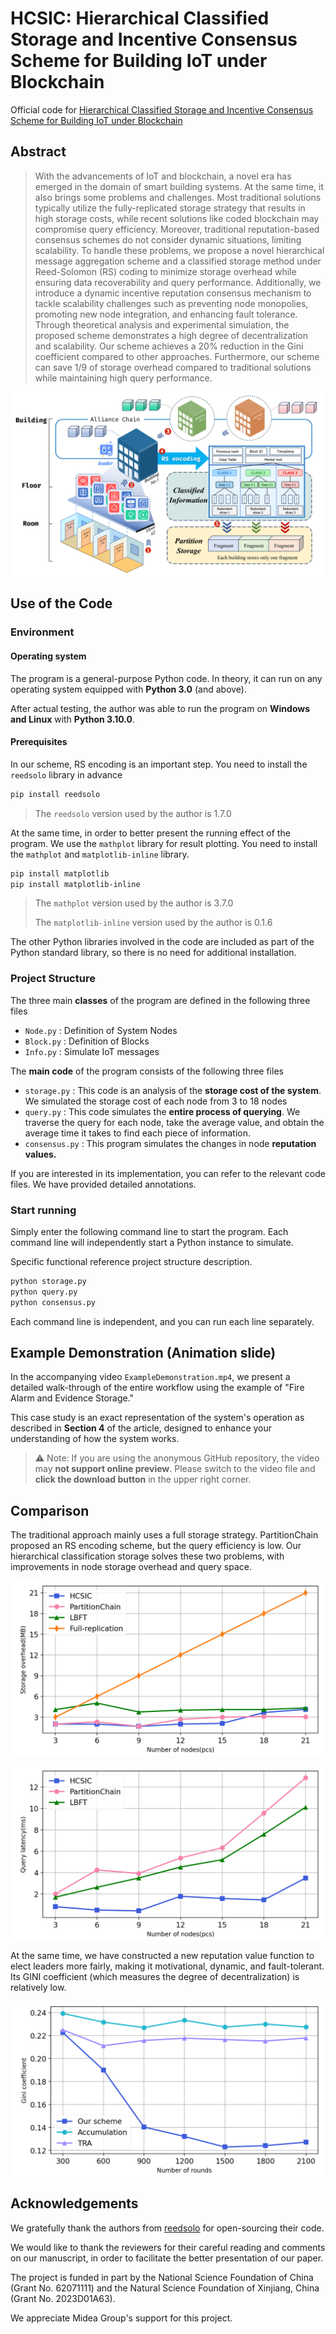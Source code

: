 # HCSIC: Hierarchical Classified Storage and Incentive Consensus Scheme for Building IoT under Blockchain

Official code for [Hierarchical Classified Storage and Incentive Consensus Scheme for Building IoT under Blockchain](https://anonymous.4open.science/r/HCSIC/)

## Abstract

> With the advancements of IoT and blockchain, a novel era has emerged in the domain of smart building systems. At the same time, it also brings some problems and challenges. Most traditional solutions typically utilize the fully-replicated storage strategy that results in high storage costs, while recent solutions like coded blockchain may compromise query efficiency. Moreover, traditional reputation-based consensus schemes do not consider dynamic situations, limiting scalability. To handle these problems, we propose a novel hierarchical message aggregation scheme and a classified storage method under Reed-Solomon (RS) coding to minimize storage overhead while ensuring data recoverability and query performance. Additionally, we introduce a dynamic incentive reputation consensus mechanism to tackle scalability challenges such as preventing node monopolies, promoting new node integration, and enhancing fault tolerance. Through theoretical analysis and experimental simulation, the proposed scheme demonstrates a high degree of decentralization and scalability. Our scheme achieves a 20% reduction in the Gini coefficient compared to other approaches. Furthermore, our scheme can save 1/9 of storage overhead compared to traditional solutions while maintaining high query performance.

![img](./README_IMG/MainPic.png)

## Use of the Code

### Environment

#### Operating system

The program is a general-purpose Python code. In theory, it can run on any operating system equipped with **Python 3.0** (and above). 

After actual testing, the author was able to run the program on **Windows and Linux** with **Python 3.10.0**.

#### Prerequisites

In our scheme, RS encoding is an important step. You need to install the `reedsolo` library in advance

```bash
pip install reedsolo 
```

> The `reedsolo` version used by the author is 1.7.0

At the same time, in order to better present the running effect of the program. We use the `mathplot` library for result plotting. You need to install the `mathplot` and `matplotlib-inline` library.

```bash
pip install matplotlib 
pip install matplotlib-inline
```

> The `mathplot` version used by the author is 3.7.0
>
> The `matplotlib-inline` version used by the author is 0.1.6

The other Python libraries involved in the code are included as part of the Python standard library, so there is no need for additional installation.

### Project Structure

The three main **classes** of the program are defined in the following three files

* `Node.py` : Definition of System Nodes
* `Block.py` : Definition of Blocks
* `Info.py` : Simulate IoT messages

The **main code** of the program consists of the following three files

* `storage.py` : This code is an analysis of the **storage cost of the system**. We simulated the storage cost of each node from 3 to 18 nodes
* `query.py` : This code simulates the **entire process of querying**. We traverse the query for each node, take the average value, and obtain the average time it takes to find each piece of information.
* `consensus.py` : This program simulates the changes in node **reputation values.**

If you are interested in its implementation, you can refer to the relevant code files. We have provided detailed annotations.

### Start running

Simply enter the following command line to start the program. Each command line will independently start a Python instance to simulate. 

Specific functional reference project structure description.

```bash
python storage.py
python query.py
python consensus.py
```

Each command line is independent, and you can run each line separately.

## Example Demonstration (Animation slide)

In the accompanying video `ExampleDemonstration.mp4`, we present a detailed walk-through of the entire workflow using the example of "Fire Alarm and Evidence Storage." 

This case study is an exact representation of the system's operation as described in **Section 4** of the article, designed to enhance your understanding of how the system works. 

> ⚠ Note: If you are using the anonymous GitHub repository, the video may **not support online preview**. Please switch to the video file and **click the download button** in the upper right corner.

## Comparison

The traditional approach mainly uses a full storage strategy. PartitionChain proposed an RS encoding scheme, but the query efficiency is low. Our hierarchical classification storage solves these two problems, with improvements in node storage overhead and query space.

![img](./README_IMG/StorageCost.png)

![img](./README_IMG/QueryLatency.png)

At the same time, we have constructed a new reputation value function to elect leaders more fairly, making it motivational, dynamic, and fault-tolerant. Its GINI coefficient (which measures the degree of decentralization) is relatively low.

![img](./README_IMG/GINI.png)

## Acknowledgements

We gratefully thank the authors from [reedsolo](https://pypi.org/project/reedsolo/) for open-sourcing their code.

We would like to thank the reviewers for their careful reading and comments on our manuscript, in order to facilitate the better presentation of our paper.

The project is funded in part by the National Science Foundation of China (Grant No. 62071111) and the Natural Science Foundation of Xinjiang, China (Grant No. 2023D01A63).

We appreciate Midea Group's support for this project.
